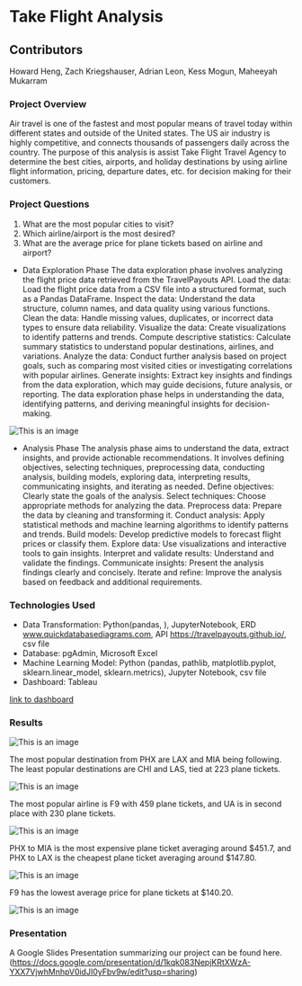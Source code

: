 # Take Flight Analysis
## Contributors
Howard Heng, Zach Kriegshauser, Adrian Leon, Kess Mogun, Maheeyah Mukarram

### Project Overview
Air travel is one of the fastest and most popular means of travel today within different states and outside of the United states. The US air industry is highly competitive, and connects thousands of passengers daily across the country. The purpose of this analysis is assist Take Flight Travel Agency to determine the best cities, airports, and holiday destinations by using airline flight information, pricing, departure dates, etc. for decision making for their customers.

 ### Project Questions
1. What are the most popular cities to visit?
2. Which airline/airport is the most desired?
3. What are the average price for plane tickets based on airline and airport?

* Data Exploration Phase 
The data exploration phase involves analyzing the flight price data retrieved from the TravelPayouts API. 
Load the data: Load the flight price data from a CSV file into a structured format, such as a Pandas DataFrame.
Inspect the data: Understand the data structure, column names, and data quality using various functions.
Clean the data: Handle missing values, duplicates, or incorrect data types to ensure data reliability.
Visualize the data: Create visualizations to identify patterns and trends.
Compute descriptive statistics: Calculate summary statistics to understand popular destinations, airlines, and variations.
Analyze the data: Conduct further analysis based on project goals, such as comparing most visited cities or investigating correlations with popular airlines.
Generate insights: Extract key insights and findings from the data exploration, which may guide decisions, future analysis, or reporting.
The data exploration phase helps in understanding the data, identifying patterns, and deriving meaningful insights for decision-making.


![This is an image](https://github.com/maheeyah/Group3/blob/main/QuickDBD-export%20(1).png)

* Analysis Phase 
The analysis phase aims to understand the data, extract insights, and provide actionable recommendations. It involves defining objectives, selecting techniques, preprocessing data, conducting analysis, building models, exploring data, interpreting results, communicating insights, and iterating as needed.
Define objectives: Clearly state the goals of the analysis.
Select techniques: Choose appropriate methods for analyzing the data.
Preprocess data: Prepare the data by cleaning and transforming it.
Conduct analysis: Apply statistical methods and machine learning algorithms to identify patterns and trends.
Build models: Develop predictive models to forecast flight prices or classify them.
Explore data: Use visualizations and interactive tools to gain insights.
Interpret and validate results: Understand and validate the findings.
Communicate insights: Present the analysis findings clearly and concisely.
Iterate and refine: Improve the analysis based on feedback and additional requirements.


### Technologies Used
  *  Data Transformation: Python(pandas, ), JupyterNotebook, ERD www.quickdatabasediagrams.com, API https://travelpayouts.github.io/, csv file
  *  Database: pgAdmin, Microsoft Excel
  *  Machine Learning Model: Python (pandas, pathlib, matplotlib.pyplot, sklearn.linear_model, sklearn.metrics), Jupyter Notebook, csv file
  *  Dashboard: Tableau
 
[link to dashboard](https://public.tableau.com/app/profile/maheeyah.mukarram/viz/Group3FinalProjectPresentation1/GroupPresentation?publish=yes)

### Results
![This is an image](https://github.com/maheeyah/Group3/blob/Maheeyah/MostPopularAirline.png)

The most popular destination from PHX are LAX and MIA being following. The least popular destinations are CHI and LAS, tied at 223 plane tickets. 

![This is an image](https://github.com/maheeyah/Group3/blob/Maheeyah/MostPopularDestinations.png)

The most popular airline is F9 with 459 plane tickets, and UA is in second place with 230 plane tickets. 

![This is an image](https://github.com/maheeyah/Group3/blob/Maheeyah/AveragePricebasedonDestination.png)

PHX to MIA is the most expensive plane ticket averaging around $451.7, and PHX to LAX is the cheapest plane ticket averaging around $147.80. 

![This is an image](https://github.com/maheeyah/Group3/blob/Maheeyah/AveragePricebasedonAirline.png)

F9 has the lowest average price for plane tickets at $140.20.

![This is an image](https://github.com/maheeyah/Group3/blob/Maheeyah/NumberofFlightsbasedoffofMonth.png)

### Presentation
A Google Slides Presentation summarizing our project can be found here. (https://docs.google.com/presentation/d/1kqk083NepjKRtXWzA-YXX7VjwhMnhpV0idJI0yFbv9w/edit?usp=sharing)
